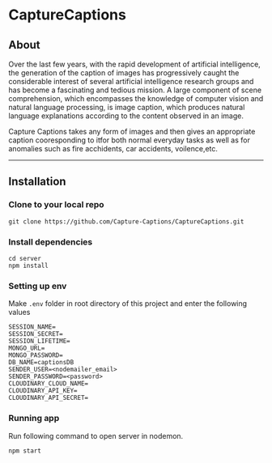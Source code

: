 # CaptureCaptions
## About
Over the last few years, with the rapid development of artificial intelligence, the generation of the
caption of images has progressively caught the considerable interest of several artificial
intelligence research groups and has become a fascinating and tedious mission. A large
component of scene comprehension, which encompasses the knowledge of computer vision and
natural language processing, is image caption, which produces natural language explanations
according to the content observed in an image.

Capture Captions takes any form of images and then gives an appropriate caption cooresponding to itfor both normal everyday tasks as well as for anomalies such as fire acchidents, car accidents, voilence,etc.
<hr>

## Installation
### Clone to your local repo
```
git clone https://github.com/Capture-Captions/CaptureCaptions.git
```

### Install dependencies
```
cd server 
npm install
```

### Setting up env
Make `.env` folder in root directory of this project and enter the following values
```
SESSION_NAME=
SESSION_SECRET=
SESSION_LIFETIME=
MONGO_URL=
MONGO_PASSWORD=
DB_NAME=captionsDB
SENDER_USER=<nodemailer_email>
SENDER_PASSWORD=<password>
CLOUDINARY_CLOUD_NAME=
CLOUDINARY_API_KEY=
CLOUDINARY_API_SECRET=
```

### Running app
Run following command to open server in nodemon.
```
npm start
```
